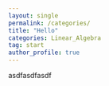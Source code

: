 ```yaml
---
layout: single
permalink: /categories/
title: "Hello"
categories: Linear_Algebra
tag: start
author_profile: true
---
```


asdfasdfasdf
